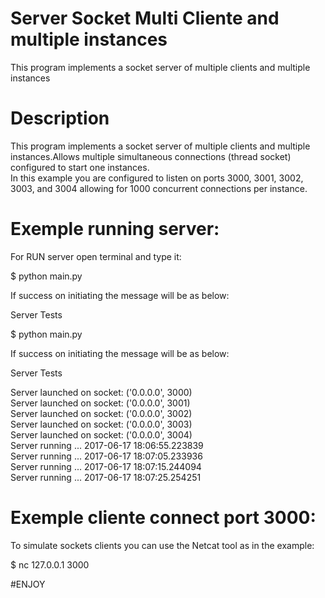 # Server  Socket  Multi Cliente and multiple instances

 This program implements a socket server of multiple clients and multiple instances
 
 # Description
 
 This program implements a socket server of multiple clients and multiple
instances.Allows multiple simultaneous connections (thread socket) configured
to start one instances.<br/>
    <t/>In this example you are configured to listen on ports 3000, 3001, 3002, 3003,
and 3004 allowing for 1000 concurrent connections per instance.


 # Exemple running server:

For RUN server open terminal and type it:<br/>


$ python main.py 


If success on initiating the message will be as below:

Server Tests

$ python main.py 

If success on initiating the message will be as below:<br/>

Server Tests<br/>

Server launched on socket: ('0.0.0.0', 3000)<br/>
Server launched on socket: ('0.0.0.0', 3001)<br/>
Server launched on socket: ('0.0.0.0', 3002)<br/>
Server launched on socket: ('0.0.0.0', 3003)<br/>
Server launched on socket: ('0.0.0.0', 3004)<br/>
Server running ... 2017-06-17 18:06:55.223839<br/>
Server running ... 2017-06-17 18:07:05.233936<br/>
Server running ... 2017-06-17 18:07:15.244094<br/>
Server running ... 2017-06-17 18:07:25.254251<br/>


 # Exemple cliente connect port 3000:<br/>

   To simulate sockets clients you can use the Netcat tool as in the example:<br/>
   
$ nc 127.0.0.1 3000<br/>

#ENJOY
